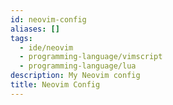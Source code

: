 ```yaml
---
id: neovim-config
aliases: []
tags:
  - ide/neovim
  - programming-language/vimscript
  - programming-language/lua
description: My Neovim config
title: Neovim Config
---
```

